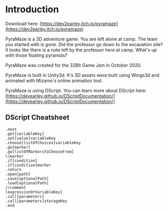 # Introduction

Download here: [https://dev2earley.itch.io/pyramaze](https://dev2earley.itch.io/pyramaze)

PyraMaze is a 3D adventure game. You are left alone at camp. The team you started with is gone. Did the professor go down to the excavation site? It looks like there is a note left by the professor here at camp. What's up with those floating pyramids? 

PyraMaze was created for the 32Bit Game Jam in October 2020.

PyraMaze is built in Unity3d. It's 3D assets were built using Wings3d and animated with Mizamo's online animation tool.

PyraMaze is using DScript. You can learn more about DScript here: [https://devearley.github.io/DScriptDocumentation/](https://devearley.github.io/DScriptDocumentation/)

## DScript Cheatsheet

```dscript
.next
.get[variableKey]
.set[value]variableKey
.choose[listOfChoices]variableKey
.go[marker]
.go[listOfMarkersToChooseFrom]
\\marker
.if[condition]
.if[condition]marker
.return
.open[path]
.save[optionalPath]
.load[optionalPath]
//comment
[expressionOrVariableKey]
.call[parameters]
.call[parameters]storageKey
.end
```
